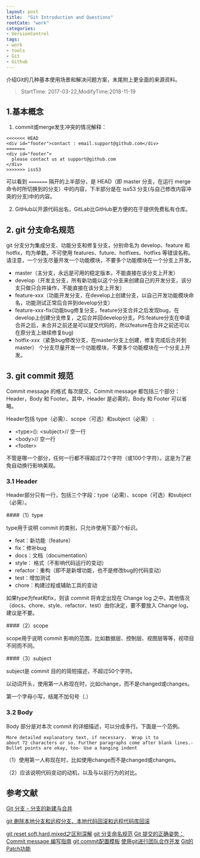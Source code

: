 ```yaml
---
layout: post
title:  "Git Introduction and Questions"
rootCate: "work"
categories:
- VersionControl
tags:
- work
- tools
- Git
- Github
---
```


介绍Git的几种基本使用场景和解决问题方案，末尾附上更全面的来源资料。
> StartTime: 2017-03-22,ModifyTime:2018-11-19
<!---more--->

## 1.基本概念
1. commit或merge发生冲突的情况解释：
```
<<<<<<< HEAD
<div id="footer">contact : email.support@github.com</div>
=======
<div id="footer">
  please contact us at support@github.com
</div>
>>>>>>> iss53
```
可以看到 `=======` 隔开的上半部分，是 HEAD（即 master 分支，在运行 merge 命令时所切换到的分支）中的内容，下半部分是在 iss53 分支(与自己修改内容冲突的分支)中的内容。

2. GitHub以开源代码出名，GitLab比GitHub更方便的在于提供免费私有仓库。

## 2. git 分支命名规范
git 分支分为集成分支、功能分支和修复分支，分别命名为 develop、feature 和 hotfix，均为单数。不可使用 features、future、hotfixes、hotfixs 等错误名称。请注意，一个分支尽量开发一个功能模块，不要多个功能模块在一个分支上开发。

+ master（主分支，永远是可用的稳定版本，不能直接在该分支上开发）
+ develop（开发主分支，所有新功能以这个分支来创建自己的开发分支，该分支只做只合并操作，不能直接在该分支上开发）
+ feature-xxx（功能开发分支，在develop上创建分支，以自己开发功能模块命名，功能测试正常后合并到develop分支）
+ feature-xxx-fix(功能bug修复分支，feature分支合并之后发现bug，在develop上创建分支修复，之后合并回develop分支。PS:feature分支在申请合并之后，未合并之前还是可以提交代码的，所以feature在合并之前还可以在原分支上继续修复bug)
+ hotfix-xxx（紧急bug修改分支，在master分支上创建，修复完成后合并到 master）
个分支尽量开发一个功能模块，不要多个功能模块在一个分支上开发。

## 3.  git commit 规范
Commit message 的格式
每次提交，Commit message 都包括三个部分：Header，Body 和 Footer。其中，Header 是必需的，Body 和 Footer 可以省略。


Header包括 type（必需）、scope（可选）和subject（必需） :
+ \<type>(<scope>): \<subject>// 空一行
+ \<body>// 空一行
+ \<footer>

不管是哪一个部分，任何一行都不得超过72个字符（或100个字符）。这是为了避免自动换行影响美观。

### 3.1 Header
Header部分只有一行，包括三个字段：type（必需）、scope（可选）和subject（必需）。

####（1）type

type用于说明 commit 的类别，只允许使用下面7个标识。

+ feat：新功能（feature）
+ fix：修补bug
+ docs：文档（documentation）
+ style： 格式（不影响代码运行的变动）
+ refactor：重构（即不是新增功能，也不是修改bug的代码变动）
+ test：增加测试
+ chore：构建过程或辅助工具的变动

如果type为feat和fix，则该 commit 将肯定出现在 Change log 之中。其他情况（docs、chore、style、refactor、test）由你决定，要不要放入 Change log，建议是不要。

####（2）scope

scope用于说明 commit 影响的范围，比如数据层、控制层、视图层等等，视项目不同而不同。

####（3）subject

subject是 commit 目的的简短描述，不超过50个字符。

以动词开头，使用第一人称现在时，比如change，而不是changed或changes。

第一个字母小写，结尾不加句号（.）

### 3.2 Body
Body 部分是对本次 commit 的详细描述，可以分成多行。下面是一个范例。
```
More detailed explanatory text, if necessary.  Wrap it to
about 72 characters or so. Further paragraphs come after blank lines.- Bullet points are okay, too- Use a hanging indent
```
（1）使用第一人称现在时，比如使用change而不是changed或changes。

（2）应该说明代码变动的动机，以及与以前行为的对比。

## 参考文献
[Git 分支 - 分支的新建与合并](https://git-scm.com/book/zh/v1/Git-%E5%88%86%E6%94%AF-%E5%88%86%E6%94%AF%E7%9A%84%E6%96%B0%E5%BB%BA%E4%B8%8E%E5%90%88%E5%B9%B6)

[git 删除本地分支和远程分支、本地代码回滚和远程代码库回滚](https://www.cnblogs.com/hqbhonker/p/5092300.html)

[git reset soft,hard,mixed之区别深解](https://www.cnblogs.com/kidsitcn/p/4513297.html)
[git 分支命名规范](https://www.cnblogs.com/yorkyang/p/9147309.html)
[Git 提交的正确姿势：Commit message 编写指南](https://www.oschina.net/news/69705/git-commit-message-and-changelog-guide?from=20160110)
[git commit配置模板](https://www.jianshu.com/p/19e3b1e891b4)
[使用git进行团队合作开发](https://www.cnblogs.com/ShaYeBlog/p/5575852.html)
[Git的Patch功能](https://www.cnblogs.com/y041039/articles/2411600.html)
[](https://blog.csdn.net/jiangzd_yanzi/article/details/76573987)

